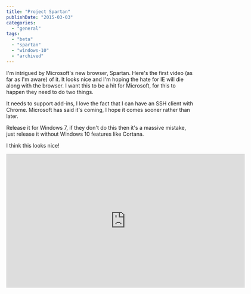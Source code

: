 ```yaml
---
title: "Project Spartan"
publishDate: "2015-03-03"
categories: 
  - "general"
tags: 
  - "beta"
  - "spartan"
  - "windows-10"
  - "archived"
---
```


I'm intrigued by Microsoft's new browser, Spartan. Here's the first video (as far as I'm aware) of it. It looks nice and I'm hoping the hate for IE will die along with the browser. I want this to be a hit for Microsoft, for this to happen they need to do two things.

It needs to support add-ins, I love the fact that I can have an SSH client with Chrome. Microsoft has said it's coming, I hope it comes sooner rather than later.

Release it for Windows 7, if they don't do this then it's a massive mistake, just release it without Windows 10 features like Cortana.

I think this looks nice!

<iframe width="640" height="360" src="https://www.youtube.com/embed/Fj9QAMVmdbM?rel=0" frameborder="0" allowfullscreen="allowfullscreen"></iframe>
